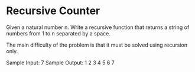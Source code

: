 # Recursive Counter

Given a natural number n. Write a recursive function that returns a string of numbers from 1 to n separated by a space.

The main difficulty of the problem is that it must be solved using recursion only.

Sample Input:
7
Sample Output:
1 2 3 4 5 6 7
